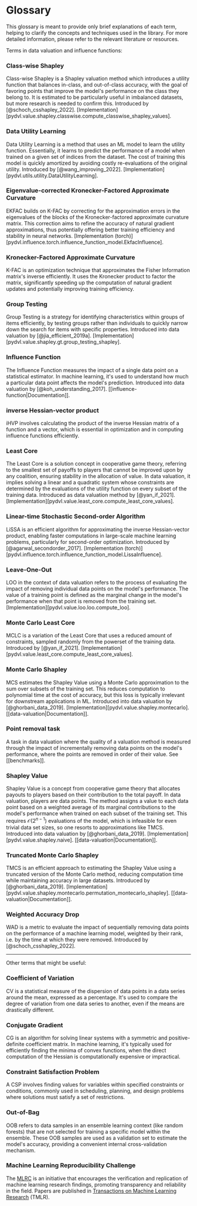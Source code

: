 # Glossary

This glossary is meant to provide only brief explanations of each term, helping
to clarify the concepts and techniques used in the library. For more detailed
information, please refer to the relevant literature or resources.

Terms in data valuation and influence functions:

### Class-wise Shapley

Class-wise Shapley is a Shapley valuation method which introduces a utility
function that balances in-class, and out-of-class accuracy, with the goal of
favoring points that improve the model's performance on the class they belong
to. It is estimated to be particularly useful in imbalanced datasets, but more
research is needed to confirm this.
Introduced by [@schoch_csshapley_2022].
[Implementation][pydvl.value.shapley.classwise.compute_classwise_shapley_values].

### Data Utility Learning

Data Utility Learning is a method that uses an ML model to learn the utility
function. Essentially, it learns to predict the performance of a model when
trained on a given set of indices from the dataset. The cost of training this
model is quickly amortized by avoiding costly re-evaluations of the original
utility.
Introduced by [@wang_improving_2022].
[Implementation][pydvl.utils.utility.DataUtilityLearning].

### Eigenvalue-corrected Kronecker-Factored Approximate Curvature

EKFAC builds on K-FAC by correcting for the approximation errors in the
eigenvalues of the blocks of the Kronecker-factored approximate curvature
matrix. This correction aims to refine the accuracy of natural gradient
approximations, thus potentially offering better training efficiency and
stability in neural networks.
[Implementation (torch)][pydvl.influence.torch.influence_function_model.EkfacInfluence].

### Kronecker-Factored Approximate Curvature

K-FAC is an optimization technique that approximates the Fisher Information
matrix's inverse efficiently. It uses the Kronecker product to factor the
matrix, significantly speeding up the computation of natural gradient updates
and potentially improving training efficiency.

### Group Testing

Group Testing is a strategy for identifying characteristics within groups of
items efficiently, by testing groups rather than individuals to quickly narrow
down the search for items with specific properties.
Introduced into data valuation by [@jia_efficient_2019a].
[Implementation][pydvl.value.shapley.gt.group_testing_shapley].

### Influence Function

The Influence Function measures the impact of a single data point on a
statistical estimator. In machine learning, it's used to understand how much a
particular data point affects the model's prediction.
Introduced into data valuation by [@koh_understanding_2017].
[[influence-function|Documentation]].

### inverse Hessian-vector product

iHVP involves calculating the product of the inverse Hessian matrix of a
function and a vector, which is essential in optimization and in computing
influence functions efficiently.

### Least Core

The Least Core is a solution concept in cooperative game theory, referring to
the smallest set of payoffs to players that cannot be improved upon by any
coalition, ensuring stability in the allocation of value. In data valuation,
it implies solving a linear and a quadratic system whose constraints are
determined by the evaluations of the utility function on every subset of the
training data.
Introduced as data valuation method by [@yan_if_2021].
[Implementation][pydvl.value.least_core.compute_least_core_values].

### Linear-time Stochastic Second-order Algorithm

LiSSA is an efficient algorithm for approximating the inverse Hessian-vector
product, enabling faster computations in large-scale machine learning
problems, particularly for second-order optimization.
Introduced by [@agarwal_secondorder_2017].
[Implementation (torch)][pydvl.influence.torch.influence_function_model.LissaInfluence].

### Leave-One-Out

LOO in the context of data valuation refers to the process of evaluating the
impact of removing individual data points on the model's performance. The
value of a training point is defined as the marginal change in the model's
performance when that point is removed from the training set.
[Implementation][pydvl.value.loo.loo.compute_loo].

### Monte Carlo Least Core

MCLC is a variation of the Least Core that uses a reduced amount of
constraints, sampled randomly from the powerset of the training data.
Introduced by [@yan_if_2021].
[Implementation][pydvl.value.least_core.compute_least_core_values].

### Monte Carlo Shapley

MCS estimates the Shapley Value using a Monte Carlo approximation to the sum
over subsets of the training set. This reduces computation to polynomial time
at the cost of accuracy, but this loss is typically irrelevant for downstream
applications in ML.
Introduced into data valuation by [@ghorbani_data_2019].
[Implementation][pydvl.value.shapley.montecarlo].
[[data-valuation|Documentation]].

### Point removal task

A task in data valuation where the quality of a valuation method is measured
through the impact of incrementally removing data points on the model's
performance, where the points are removed in order of their value. See
[[benchmarks]].


### Shapley Value

Shapley Value is a concept from cooperative game theory that allocates payouts
to players based on their contribution to the total payoff. In data valuation,
players are data points. The method assigns a value to each data point based
on a weighted average of its marginal contributions to the model's performance 
when trained on each subset of the training set. This requires
$\mathcal{O}(2^{n-1})$ evaluations of the model, which is infeasible for even
trivial data set sizes, so one resorts to approximations like TMCS.
Introduced into data valuation by [@ghorbani_data_2019].
[Implementation][pydvl.value.shapley.naive].
[[data-valuation|Documentation]].

### Truncated Monte Carlo Shapley

TMCS is an efficient approach to estimating the Shapley Value using a
truncated version of the Monte Carlo method, reducing computation time while
maintaining accuracy in large datasets.
Introduced by [@ghorbani_data_2019].
[Implementation][pydvl.value.shapley.montecarlo.permutation_montecarlo_shapley].
[[data-valuation|Documentation]].

### Weighted Accuracy Drop

WAD is a metric to evaluate the impact of sequentially removing data points on
the performance of a machine learning model, weighted by their rank, i.e. by the
time at which they were removed.
Introduced by [@schoch_csshapley_2022].

---

Other terms that might be useful:


### Coefficient of Variation

CV is a statistical measure of the dispersion of data points in a data series
around the mean, expressed as a percentage. It's used to compare the degree of
variation from one data series to another, even if the means are drastically
different.

### Conjugate Gradient

CG is an algorithm for solving linear systems with a symmetric and
positive-definite coefficient matrix. In machine learning, it's typically used
for efficiently finding the minima of convex functions, when the direct
computation of the Hessian is computationally expensive or impractical.

### Constraint Satisfaction Problem

A CSP involves finding values for variables within specified constraints or
conditions, commonly used in scheduling, planning, and design problems where
solutions must satisfy a set of restrictions.

### Out-of-Bag

OOB refers to data samples in an ensemble learning context (like random forests)
that are not selected for training a specific model within the ensemble. These
OOB samples are used as a validation set to estimate the model's accuracy,
providing a convenient internal cross-validation mechanism.

### Machine Learning Reproducibility Challenge

The [MLRC](https://reproml.org/) is an initiative that encourages the
verification and replication of machine learning research findings, promoting
transparency and reliability in the field. Papers are published in
[Transactions on Machine Learning Research](https://jmlr.org/tmlr/) (TMLR).
